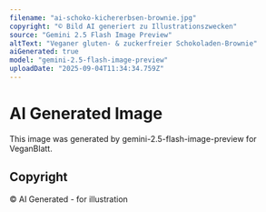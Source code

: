 ```yaml
---
filename: "ai-schoko-kichererbsen-brownie.jpg"
copyright: "© Bild AI generiert zu Illustrationszwecken"
source: "Gemini 2.5 Flash Image Preview"
altText: "Veganer gluten- & zuckerfreier Schokoladen-Brownie"
aiGenerated: true
model: "gemini-2.5-flash-image-preview"
uploadDate: "2025-09-04T11:34:34.759Z"
---
```


# AI Generated Image

This image was generated by gemini-2.5-flash-image-preview for VeganBlatt.

## Copyright
© AI Generated - for illustration
